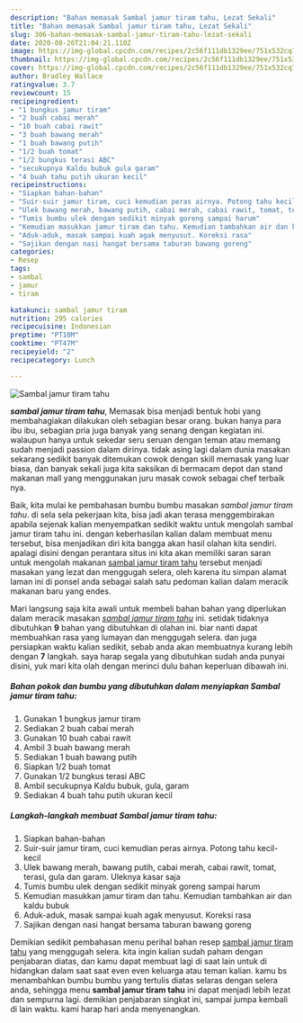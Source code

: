 ```yaml
---
description: "Bahan memasak Sambal jamur tiram tahu, Lezat Sekali"
title: "Bahan memasak Sambal jamur tiram tahu, Lezat Sekali"
slug: 306-bahan-memasak-sambal-jamur-tiram-tahu-lezat-sekali
date: 2020-08-26T21:04:21.110Z
image: https://img-global.cpcdn.com/recipes/2c56f111db1329ee/751x532cq70/sambal-jamur-tiram-tahu-foto-resep-utama.jpg
thumbnail: https://img-global.cpcdn.com/recipes/2c56f111db1329ee/751x532cq70/sambal-jamur-tiram-tahu-foto-resep-utama.jpg
cover: https://img-global.cpcdn.com/recipes/2c56f111db1329ee/751x532cq70/sambal-jamur-tiram-tahu-foto-resep-utama.jpg
author: Bradley Wallace
ratingvalue: 3.7
reviewcount: 15
recipeingredient:
- "1 bungkus jamur tiram"
- "2 buah cabai merah"
- "10 buah cabai rawit"
- "3 buah bawang merah"
- "1 buah bawang putih"
- "1/2 buah tomat"
- "1/2 bungkus terasi ABC"
- "secukupnya Kaldu bubuk gula garam"
- "4 buah tahu putih ukuran kecil"
recipeinstructions:
- "Siapkan bahan-bahan"
- "Suir-suir jamur tiram, cuci kemudian peras airnya. Potong tahu kecil-kecil"
- "Ulek bawang merah, bawang putih, cabai merah, cabai rawit, tomat, terasi, gula dan garam. Uleknya kasar saja"
- "Tumis bumbu ulek dengan sedikit minyak goreng sampai harum"
- "Kemudian masukkan jamur tiram dan tahu. Kemudian tambahkan air dan kaldu bubuk"
- "Aduk-aduk, masak sampai kuah agak menyusut. Koreksi rasa"
- "Sajikan dengan nasi hangat bersama taburan bawang goreng"
categories:
- Resep
tags:
- sambal
- jamur
- tiram

katakunci: sambal jamur tiram 
nutrition: 295 calories
recipecuisine: Indonesian
preptime: "PT10M"
cooktime: "PT47M"
recipeyield: "2"
recipecategory: Lunch

---
```



![Sambal jamur tiram tahu](https://img-global.cpcdn.com/recipes/2c56f111db1329ee/751x532cq70/sambal-jamur-tiram-tahu-foto-resep-utama.jpg)

<b><i>sambal jamur tiram tahu</i></b>, Memasak bisa menjadi bentuk hobi yang membahagiakan dilakukan oleh sebagian besar orang. bukan hanya para ibu ibu, sebagian pria juga banyak yang senang dengan kegiatan ini. walaupun hanya untuk sekedar seru seruan dengan teman atau memang sudah menjadi passion dalam dirinya. tidak asing lagi dalam dunia masakan sekarang sedikit banyak ditemukan cowok dengan skill memasak yang luar biasa, dan banyak sekali juga kita saksikan di bermacam depot dan stand makanan mall yang menggunakan juru masak cowok sebagai chef terbaik nya.

Baik, kita mulai ke pembahasan bumbu bumbu masakan <i>sambal jamur tiram tahu</i>. di sela sela pekerjaan kita, bisa jadi akan terasa menggembirakan apabila sejenak kalian menyempatkan sedikit waktu untuk mengolah sambal jamur tiram tahu ini. dengan keberhasilan kalian dalam membuat menu tersebut, bisa menjadikan diri kita bangga akan hasil olahan kita sendiri. apalagi disini dengan perantara situs ini kita akan memiliki saran saran untuk mengolah makanan <u>sambal jamur tiram tahu</u> tersebut menjadi masakan yang lezat dan menggugah selera, oleh karena itu simpan alamat laman ini di ponsel anda sebagai salah satu pedoman kalian dalam meracik makanan baru yang endes.




Mari langsung saja kita awali untuk membeli bahan bahan yang diperlukan dalam meracik masakan <u><i>sambal jamur tiram tahu</i></u> ini. setidak tidaknya dibutuhkan <b>9</b> bahan yang dibutuhkan di olahan ini. biar nanti dapat membuahkan rasa yang lumayan dan menggugah selera. dan juga persiapkan waktu kalian sedikit, sebab anda akan membuatnya kurang lebih dengan <b>7</b> langkah. saya harap segala yang dibutuhkan sudah anda punyai disini, yuk mari kita olah dengan merinci dulu bahan keperluan dibawah ini.

<!--inarticleads1-->

##### Bahan pokok dan bumbu yang dibutuhkan dalam menyiapkan Sambal jamur tiram tahu:

1. Gunakan 1 bungkus jamur tiram
1. Sediakan 2 buah cabai merah
1. Gunakan 10 buah cabai rawit
1. Ambil 3 buah bawang merah
1. Sediakan 1 buah bawang putih
1. Siapkan 1/2 buah tomat
1. Gunakan 1/2 bungkus terasi ABC
1. Ambil secukupnya Kaldu bubuk, gula, garam
1. Sediakan 4 buah tahu putih ukuran kecil




<!--inarticleads2-->

##### Langkah-langkah membuat Sambal jamur tiram tahu:

1. Siapkan bahan-bahan
1. Suir-suir jamur tiram, cuci kemudian peras airnya. Potong tahu kecil-kecil
1. Ulek bawang merah, bawang putih, cabai merah, cabai rawit, tomat, terasi, gula dan garam. Uleknya kasar saja
1. Tumis bumbu ulek dengan sedikit minyak goreng sampai harum
1. Kemudian masukkan jamur tiram dan tahu. Kemudian tambahkan air dan kaldu bubuk
1. Aduk-aduk, masak sampai kuah agak menyusut. Koreksi rasa
1. Sajikan dengan nasi hangat bersama taburan bawang goreng




Demikian sedikit pembahasan menu perihal bahan resep <u>sambal jamur tiram tahu</u> yang menggugah selera. kita ingin kalian sudah paham dengan penjabaran diatas, dan kamu dapat membuat lagi di saat lain untuk di hidangkan dalam saat saat even even keluarga atau teman kalian. kamu bs menambahkan bumbu bumbu yang tertulis diatas selaras dengan selera anda, sehingga menu <b>sambal jamur tiram tahu</b> ini dapat menjadi lebih lezat dan sempurna lagi. demikian penjabaran singkat ini, sampai jumpa kembali di lain waktu. kami harap hari anda menyenangkan.
